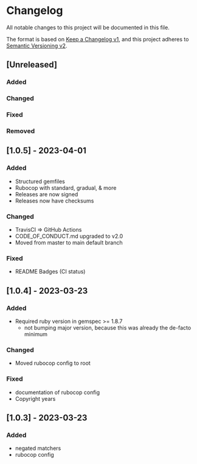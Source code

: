 # Changelog
All notable changes to this project will be documented in this file.

The format is based on [Keep a Changelog v1](https://keepachangelog.com/en/1.0.0/),
and this project adheres to [Semantic Versioning v2](https://semver.org/spec/v2.0.0.html).

## [Unreleased]
### Added
### Changed
### Fixed
### Removed

## [1.0.5] - 2023-04-01
### Added
- Structured gemfiles
- Rubocop with standard, gradual, & more
- Releases are now signed
- Releases now have checksums
### Changed
- TravisCI => GitHub Actions
- CODE_OF_CONDUCT.md upgraded to v2.0
- Moved from master to main default branch
### Fixed
- README Badges (CI status)

## [1.0.4] - 2023-03-23
### Added
- Required ruby version in gemspec >= 1.8.7
  - not bumping major version, because this was already the de-facto minimum
### Changed
- Moved rubocop config to root
### Fixed
- documentation of rubocop config
- Copyright years

## [1.0.3] - 2023-03-23
### Added
- negated matchers
- rubocop config
